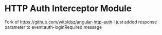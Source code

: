 HTTP Auth Interceptor Module
============================

Fork of https://github.com/witoldsz/angular-http-auth
I just added response parameter to event:auth-loginRequired message
